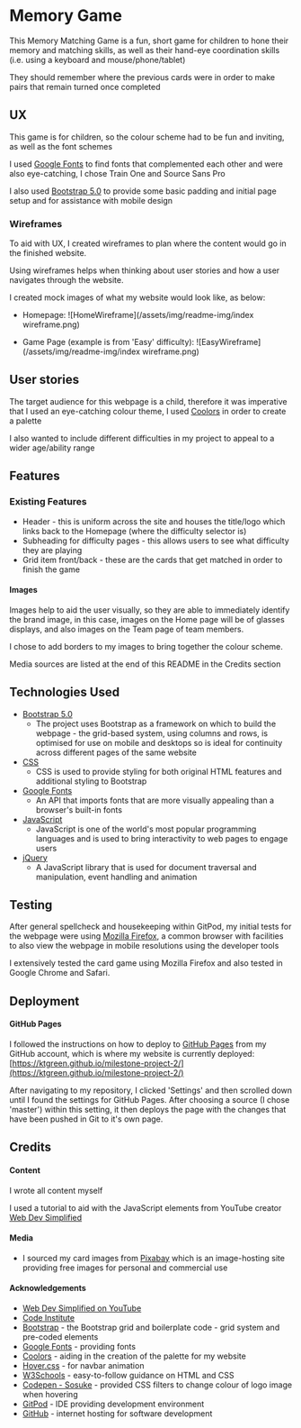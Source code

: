 # Memory Game

This Memory Matching Game is a fun, short game for children to hone their memory and matching skills, as well as their hand-eye coordination skills (i.e. using a keyboard and mouse/phone/tablet)

They should remember where the previous cards were in order to make pairs that remain turned once completed

## UX

This game is for children, so the colour scheme had to be fun and inviting, as well as the font schemes

I used [Google Fonts](https://fonts.google.com/) to find fonts that complemented each other and were also eye-catching, I chose Train One and Source Sans Pro

I also used [Bootstrap 5.0](https://getbootstrap.com/) to provide some basic padding and initial page setup and for assistance with mobile design

### Wireframes

To aid with UX, I created wireframes to plan where the content would go in the finished website.

Using wireframes helps when thinking about user stories and how a user navigates through the website.

I created mock images of what my website would look like, as below:

* Homepage:
![HomeWireframe](/assets/img/readme-img/index wireframe.png)

* Game Page (example is from 'Easy' difficulty):
![EasyWireframe](/assets/img/readme-img/index wireframe.png)

## User stories

The target audience for this webpage is a child, therefore it was imperative that I used an eye-catching colour theme, I used [Coolors](https://coolors.co/) in order to create a palette

I also wanted to include different difficulties in my project to appeal to a wider age/ability range

## Features

### Existing Features
* Header - this is uniform across the site and houses the title/logo which links back to the Homepage (where the difficulty selector is)
* Subheading for difficulty pages - this allows users to see what difficulty they are playing
* Grid item front/back - these are the cards that get matched in order to finish the game

#### Images
Images help to aid the user visually, so they are able to immediately identify the brand image, in this case, images on the Home page will be of glasses displays, and also images on the Team page of team members.

I chose to add borders to my images to bring together the colour scheme.

Media sources are listed at the end of this README in the Credits section

## Technologies Used 

* [Bootstrap 5.0](https://getbootstrap.com/)
    * The project uses Bootstrap as a framework on which to build the webpage - the grid-based system, using columns and rows, is optimised for use on mobile and desktops so is ideal for continuity across different pages of the same website
* [CSS](https://www.w3.org/TR/CSS/)
    * CSS is used to provide styling for both original HTML features and additional styling to Bootstrap
* [Google Fonts](https://fonts.google.com/)
    * An API that imports fonts that are more visually appealing than a browser's built-in fonts
* [JavaScript](https://www.javascript.com/)
    * JavaScript is one of the world's most popular programming languages and is used to bring interactivity to web pages to engage users 
* [jQuery](https://jquery.com/)
    * A JavaScript library that is used for document traversal and manipulation, event handling and animation

## Testing

After general spellcheck and housekeeping within GitPod, my initial tests for the webpage were using [Mozilla Firefox](https://www.mozilla.org/en-GB/firefox/new/), a common browser with facilities to also view the webpage in mobile resolutions using the developer tools

I extensively tested the card game using Mozilla Firefox and also tested in Google Chrome and Safari.

## Deployment

#### GitHub Pages

I followed the instructions on how to deploy to [GitHub Pages](https://pages.github.com/) from my GitHub account, which is where my website is currently deployed: [https://ktgreen.github.io/milestone-project-2/](https://ktgreen.github.io/milestone-project-2/)

After navigating to my repository, I clicked 'Settings' and then scrolled down until I found the settings for GitHub Pages. After choosing a source (I chose 'master') within this setting, it then deploys the page with the changes that have been pushed in Git to it's own page.

## Credits

#### Content 

I wrote all content myself

I used a tutorial to aid with the JavaScript elements from YouTube creator [Web Dev Simplified](https://www.youtube.com/channel/UCFbNIlppjAuEX4znoulh0Cw)

 #### Media

* I sourced my card images from [Pixabay](https://pixabay.com/photos/) which is an image-hosting site providing free images for personal and commercial use

#### Acknowledgements

 * [Web Dev Simplified on YouTube](https://www.youtube.com/channel/UCFbNIlppjAuEX4znoulh0Cw)
 * [Code Institute](https://codeinstitute.net/)
 * [Bootstrap](https://getbootstrap.com/) - the Bootstrap grid and boilerplate code - grid system and pre-coded elements
 * [Google Fonts](https://fonts.google.com) - providing fonts
 * [Coolors](https://coolors.co/) - aiding in the creation of the palette for my website
 * [Hover.css](https://ianlunn.github.io/Hover/) - for navbar animation
 * [W3Schools](https://www.w3schools.com/) - easy-to-follow guidance on HTML and CSS
 * [Codepen - Sosuke](https://codepen.io/sosuke/pen/Pjoqqp) - provided CSS filters to change colour of logo image when hovering
 * [GitPod](https://gitpod.io/) - IDE providing development environment
 * [GitHub](https://github.com/) - internet hosting for software development